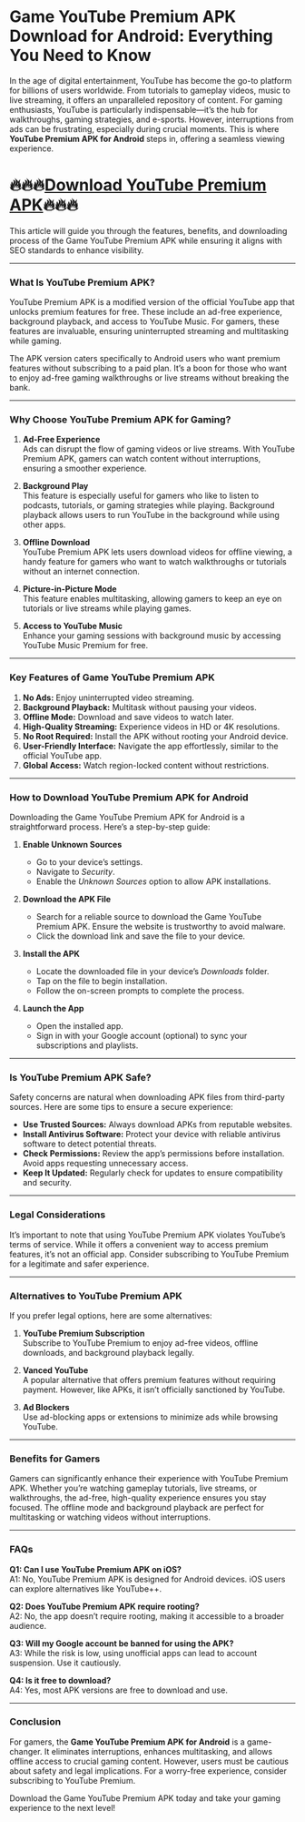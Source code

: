 # Game YouTube Premium APK Download for Android: Everything You Need to Know

In the age of digital entertainment, YouTube has become the go-to platform for billions of users worldwide. From tutorials to gameplay videos, music to live streaming, it offers an unparalleled repository of content. For gaming enthusiasts, YouTube is particularly indispensable—it’s the hub for walkthroughs, gaming strategies, and e-sports. However, interruptions from ads can be frustrating, especially during crucial moments. This is where **YouTube Premium APK for Android** steps in, offering a seamless viewing experience.
# 🔥🔥🔥[Download YouTube Premium APK](https://modcombo.com/youtube-premium.html)🔥🔥🔥

This article will guide you through the features, benefits, and downloading process of the Game YouTube Premium APK while ensuring it aligns with SEO standards to enhance visibility.

---

### **What Is YouTube Premium APK?**

YouTube Premium APK is a modified version of the official YouTube app that unlocks premium features for free. These include an ad-free experience, background playback, and access to YouTube Music. For gamers, these features are invaluable, ensuring uninterrupted streaming and multitasking while gaming.

The APK version caters specifically to Android users who want premium features without subscribing to a paid plan. It’s a boon for those who want to enjoy ad-free gaming walkthroughs or live streams without breaking the bank.

---

### **Why Choose YouTube Premium APK for Gaming?**

1. **Ad-Free Experience**  
   Ads can disrupt the flow of gaming videos or live streams. With YouTube Premium APK, gamers can watch content without interruptions, ensuring a smoother experience.

2. **Background Play**  
   This feature is especially useful for gamers who like to listen to podcasts, tutorials, or gaming strategies while playing. Background playback allows users to run YouTube in the background while using other apps.

3. **Offline Download**  
   YouTube Premium APK lets users download videos for offline viewing, a handy feature for gamers who want to watch walkthroughs or tutorials without an internet connection.

4. **Picture-in-Picture Mode**  
   This feature enables multitasking, allowing gamers to keep an eye on tutorials or live streams while playing games.

5. **Access to YouTube Music**  
   Enhance your gaming sessions with background music by accessing YouTube Music Premium for free.

---

### **Key Features of Game YouTube Premium APK**

1. **No Ads:** Enjoy uninterrupted video streaming.  
2. **Background Playback:** Multitask without pausing your videos.  
3. **Offline Mode:** Download and save videos to watch later.  
4. **High-Quality Streaming:** Experience videos in HD or 4K resolutions.  
5. **No Root Required:** Install the APK without rooting your Android device.  
6. **User-Friendly Interface:** Navigate the app effortlessly, similar to the official YouTube app.  
7. **Global Access:** Watch region-locked content without restrictions.

---

### **How to Download YouTube Premium APK for Android**

Downloading the Game YouTube Premium APK for Android is a straightforward process. Here’s a step-by-step guide:

1. **Enable Unknown Sources**  
   - Go to your device’s settings.  
   - Navigate to *Security*.  
   - Enable the *Unknown Sources* option to allow APK installations.

2. **Download the APK File**  
   - Search for a reliable source to download the Game YouTube Premium APK. Ensure the website is trustworthy to avoid malware.  
   - Click the download link and save the file to your device.

3. **Install the APK**  
   - Locate the downloaded file in your device’s *Downloads* folder.  
   - Tap on the file to begin installation.  
   - Follow the on-screen prompts to complete the process.

4. **Launch the App**  
   - Open the installed app.  
   - Sign in with your Google account (optional) to sync your subscriptions and playlists.

---

### **Is YouTube Premium APK Safe?**

Safety concerns are natural when downloading APK files from third-party sources. Here are some tips to ensure a secure experience:

- **Use Trusted Sources:** Always download APKs from reputable websites.  
- **Install Antivirus Software:** Protect your device with reliable antivirus software to detect potential threats.  
- **Check Permissions:** Review the app’s permissions before installation. Avoid apps requesting unnecessary access.  
- **Keep It Updated:** Regularly check for updates to ensure compatibility and security.

---

### **Legal Considerations**

It’s important to note that using YouTube Premium APK violates YouTube’s terms of service. While it offers a convenient way to access premium features, it’s not an official app. Consider subscribing to YouTube Premium for a legitimate and safer experience.

---

### **Alternatives to YouTube Premium APK**

If you prefer legal options, here are some alternatives:

1. **YouTube Premium Subscription**  
   Subscribe to YouTube Premium to enjoy ad-free videos, offline downloads, and background playback legally.

2. **Vanced YouTube**  
   A popular alternative that offers premium features without requiring payment. However, like APKs, it isn’t officially sanctioned by YouTube.

3. **Ad Blockers**  
   Use ad-blocking apps or extensions to minimize ads while browsing YouTube.

---

### **Benefits for Gamers**

Gamers can significantly enhance their experience with YouTube Premium APK. Whether you’re watching gameplay tutorials, live streams, or walkthroughs, the ad-free, high-quality experience ensures you stay focused. The offline mode and background playback are perfect for multitasking or watching videos without interruptions.

---

### **FAQs**

**Q1: Can I use YouTube Premium APK on iOS?**  
A1: No, YouTube Premium APK is designed for Android devices. iOS users can explore alternatives like YouTube++.

**Q2: Does YouTube Premium APK require rooting?**  
A2: No, the app doesn’t require rooting, making it accessible to a broader audience.

**Q3: Will my Google account be banned for using the APK?**  
A3: While the risk is low, using unofficial apps can lead to account suspension. Use it cautiously.

**Q4: Is it free to download?**  
A4: Yes, most APK versions are free to download and use.

---

### **Conclusion**

For gamers, the **Game YouTube Premium APK for Android** is a game-changer. It eliminates interruptions, enhances multitasking, and allows offline access to crucial gaming content. However, users must be cautious about safety and legal implications. For a worry-free experience, consider subscribing to YouTube Premium.

Download the Game YouTube Premium APK today and take your gaming experience to the next level!
